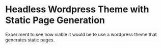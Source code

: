 # Headless Wordpress Theme with Static Page Generation
 Experiment to see how viable it would be to use a wordpress theme that generates static pages.
